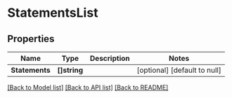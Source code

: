 # StatementsList

## Properties
Name | Type | Description | Notes
------------ | ------------- | ------------- | -------------
**Statements** | **[]string** |  | [optional] [default to null]

[[Back to Model list]](../README.md#documentation-for-models) [[Back to API list]](../README.md#documentation-for-api-endpoints) [[Back to README]](../README.md)



